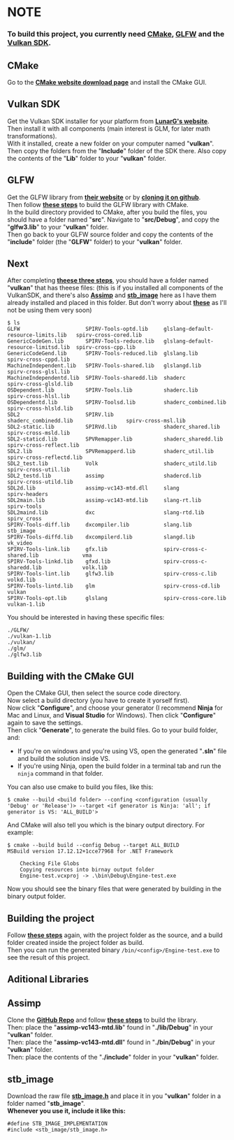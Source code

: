 # **NOTE**

### To build this project, you currently need **[CMake](https://cmake.org/)**, **[GLFW](https://www.glfw.org/)** and the **[Vulkan SDK](https://vulkan.lunarg.com/)**.  

## CMake

Go to the **[CMake website download page](https://cmake.org/download/)** and install the CMake GUI.  

## Vulkan SDK

Get the Vulkan SDK installer for your platform from **[LunarG's website](https://vulkan.lunarg.com/)**.  
Then install it with all components (main interest is GLM, for later math transformations).  
With it installed, create a new folder on your computer named "**vulkan**". Then copy the folders from the "**Include**" folder of the SDK there. Also copy the contents of the "**Lib**" folder to your "**vulkan**" folder.  

## GLFW

Get the GLFW library from **[their website](https://www.glfw.org/)** or by **[cloning it on github](https://github.com/glfw/glfw)**.  
Then follow **[these steps](#building-with-the-cmake-gui)** to build the GLFW library with CMake.    
In the build directory provided to CMake, after you build the files, you should have a folder named "**src**".
Navigate to "**src/Debug**", and copy the "**glfw3.lib**" to your "**vulkan**" folder.  
Then go back to your GLFW source folder and copy the contents of the "**include**" folder (the "**GLFW**" folder) to your "**vulkan**" folder.

## Next

After completing **[theese three steps](#cmake)**, you should have a folder named "**vulkan**" that has theese files: (this is if you installed all components of the VulkanSDK, and there's also **[Assimp](#assimp)** and **[stb_image](#stb_image)** here as I have them already installed and placed in this folder. But don't worry about **[these](#aditional-libraries)** as I'll not be using them very soon) 

    $ ls
    GLFW                     SPIRV-Tools-optd.lib     glslang-default-resource-limits.lib   spirv-cross-cored.lib
    GenericCodeGen.lib       SPIRV-Tools-reduce.lib   glslang-default-resource-limitsd.lib  spirv-cross-cpp.lib
    GenericCodeGend.lib      SPIRV-Tools-reduced.lib  glslang.lib                           spirv-cross-cppd.lib
    MachineIndependent.lib   SPIRV-Tools-shared.lib   glslangd.lib                          spirv-cross-glsl.lib
    MachineIndependentd.lib  SPIRV-Tools-sharedd.lib  shaderc                               spirv-cross-glsld.lib
    OSDependent.lib          SPIRV-Tools.lib          shaderc.lib                           spirv-cross-hlsl.lib
    OSDependentd.lib         SPIRV-Toolsd.lib         shaderc_combined.lib                  spirv-cross-hlsld.lib
    SDL2                     SPIRV.lib                shaderc_combinedd.lib                 spirv-cross-msl.lib
    SDL2-static.lib          SPIRVd.lib               shaderc_shared.lib                    spirv-cross-msld.lib
    SDL2-staticd.lib         SPVRemapper.lib          shaderc_sharedd.lib                   spirv-cross-reflect.lib
    SDL2.lib                 SPVRemapperd.lib         shaderc_util.lib                      spirv-cross-reflectd.lib
    SDL2_test.lib            Volk                     shaderc_utild.lib                     spirv-cross-util.lib
    SDL2_testd.lib           assimp                   shadercd.lib                          spirv-cross-utild.lib
    SDL2d.lib                assimp-vc143-mtd.dll     slang                                 spirv-headers
    SDL2main.lib             assimp-vc143-mtd.lib     slang-rt.lib                          spirv-tools
    SDL2maind.lib            dxc                      slang-rtd.lib                         spirv_cross
    SPIRV-Tools-diff.lib     dxcompiler.lib           slang.lib                             stb_image
    SPIRV-Tools-diffd.lib    dxcompilerd.lib          slangd.lib                            vk_video
    SPIRV-Tools-link.lib     gfx.lib                  spirv-cross-c-shared.lib              vma
    SPIRV-Tools-linkd.lib    gfxd.lib                 spirv-cross-c-sharedd.lib             volk.lib
    SPIRV-Tools-lint.lib     glfw3.lib                spirv-cross-c.lib                     volkd.lib
    SPIRV-Tools-lintd.lib    glm                      spirv-cross-cd.lib                    vulkan
    SPIRV-Tools-opt.lib      glslang                  spirv-cross-core.lib                  vulkan-1.lib  

You should be interested in having these specific files:  

    ./GLFW/
    ./vulkan-1.lib
    ./vulkan/
    ./glm/
    ./glfw3.lib

## Building with the CMake GUI
Open the CMake GUI, then select the source code directory.  
Now select a build directory (you have to create it yorself first).  
Now click "**Configure**", and choose your generator (I recommend **Ninja** for Mac and Linux, and **Visual Studio** for Windows). Then click "**Configure**" again to save the settings.  
Then click "**Generate**", to generate the build files.
Go to your build folder, and:  
- If you're on windows and you're using VS, open the generated "**.sln**" file and build the solution inside VS.
- If you're using Ninja, open the build folder in a terminal tab and run the `ninja` command in that folder.  

You can also use cmake to build you files, like this:  

    $ cmake --build <build folder> --confing <configuration (usually 'Debug' or 'Release')> --target <if generator is Ninja: 'all'; if generator is VS: 'ALL_BUILD'>  

And CMake will also tell you which is the binary output directory. For example:  

    $ cmake --build build --config Debug --target ALL_BUILD
    MSBuild version 17.12.12+1cce77968 for .NET Framework

        Checking File Globs
        Copying resources into birnay output folder
        Engine-test.vcxproj -> .\bin\Debug\Engine-test.exe
  
Now you should see the binary files that were generated by building in the binary output folder.  

## Building the project
Follow **[these steps](#building-with-the-cmake-gui)** again, with the project folder as the source, and a build folder created inside the project folder as build.  
Then you can run the generated binary `/bin/<config>/Engine-test.exe` to see the result of this project.  

## Aditional Libraries

## Assimp

Clone the **[GitHub Repo](https://github.com/assimp/assimp)** and follow **[these steps](#building-with-the-cmake-gui)** to build the library.  
Then: place the "**assimp-vc143-mtd.lib**" found in "**./lib/Debug**" in your "**vulkan**" folder.  
Then: place the "**assimp-vc143-mtd.dll**" found in "**./bin/Debug**" in your "**vulkan**" folder.  
Then: place the contents of the "**./include**" folder in your "**vulkan**" folder.

## stb_image

Download the raw file **[stb_image.h](https://github.com/nothings/stb/blob/master/stb_image.h)** and place it in you "**vulkan**" folder in a folder named "**stb_image**".  
**Whenever you use it, include it like this:**

    #define STB_IMAGE_IMPLEMENTATION
    #include <stb_image/stb_image.h>

